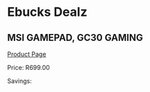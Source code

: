 
# Ebucks Dealz
## MSI GAMEPAD, GC30 GAMING
[Product Page](https://www.ebucks.com/web/shop/productSelected.do?prodId=1222153994&catId=365757697)

Price: R699.00

Savings: 


	